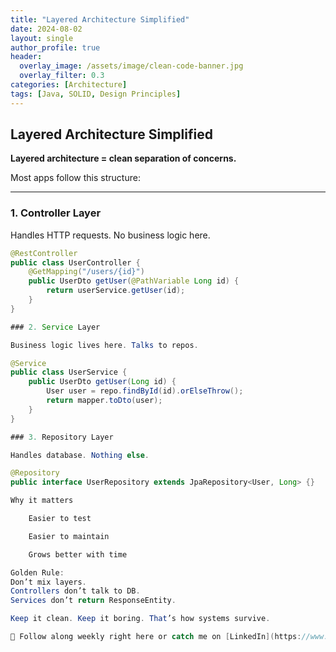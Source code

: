 ```yaml
---
title: "Layered Architecture Simplified"
date: 2024-08-02
layout: single
author_profile: true
header:
  overlay_image: /assets/image/clean-code-banner.jpg
  overlay_filter: 0.3
categories: [Architecture]
tags: [Java, SOLID, Design Principles]
---
```


## Layered Architecture Simplified

**Layered architecture = clean separation of concerns.**  

Most apps follow this structure:

---

### 1. **Controller Layer**
Handles HTTP requests. No business logic here.

```java
@RestController
public class UserController {
    @GetMapping("/users/{id}")
    public UserDto getUser(@PathVariable Long id) {
        return userService.getUser(id);
    }
}

### 2. Service Layer

Business logic lives here. Talks to repos.

@Service
public class UserService {
    public UserDto getUser(Long id) {
        User user = repo.findById(id).orElseThrow();
        return mapper.toDto(user);
    }
}

### 3. Repository Layer

Handles database. Nothing else.

@Repository
public interface UserRepository extends JpaRepository<User, Long> {}

Why it matters

    Easier to test

    Easier to maintain

    Grows better with time

Golden Rule:
Don’t mix layers.
Controllers don’t talk to DB.
Services don’t return ResponseEntity.

Keep it clean. Keep it boring. That’s how systems survive.

📌 Follow along weekly right here or catch me on [LinkedIn](https://www.linkedin.com/in/maverikpunungwe/). I’m documenting the grind so you don’t have to make the same mistakes I did.
